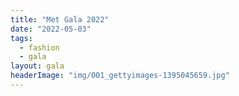 ```yaml
---
title: "Met Gala 2022"
date: "2022-05-03"
tags: 
  - fashion
  - gala
layout: gala
headerImage: "img/001_gettyimages-1395045659.jpg"
---
```

